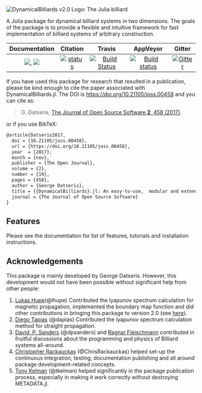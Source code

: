 ![DynamicalBilliards v2.0 Logo: The Julia billiard](https://raw.githubusercontent.com/JuliaDynamics/JuliaDynamicsDocumentation.jl/master/animations/billiards/DynamicalBilliards_logo_animated.gif?raw=true)

A Julia package for dynamical billiard systems in two dimensions.
The goals of the package is to provide a flexible and intuitive framework for fast implementation of billiard systems of arbitrary construction.

| **Documentation**   | **Citation** | **Travis**     | **AppVeyor** | **Gitter** |
|:--------:|:--------:|:---------------:|:-----:|:-----:|
|[![](https://img.shields.io/badge/docs-latest-blue.svg)](https://JuliaDynamics.github.io/DynamicalBilliards.jl/dev), [![](https://img.shields.io/badge/docs-stable-blue.svg)](https://JuliaDynamics.github.io/DynamicalBilliards.jl/stable)| [![status](http://joss.theoj.org/papers/753469f6b18c9c38127a7727d13c87cd/status.svg)](http://joss.theoj.org/papers/753469f6b18c9c38127a7727d13c87cd) | [![Build Status](https://travis-ci.org/JuliaDynamics/DynamicalBilliards.jl.svg?branch=master)](https://travis-ci.org/JuliaDynamics/DynamicalBilliards.jl) | [![Build status](https://ci.appveyor.com/api/projects/status/ksgb8pv5xl0j315y?svg=true)](https://ci.appveyor.com/project/JuliaDynamics/dynamicalbilliards-jl-wt09b) | [![Gitter](https://img.shields.io/gitter/room/nwjs/nw.js.svg)](https://gitter.im/JuliaDynamics/Lobby)

If you have used this package for research that resulted in a publication, please be
kind enough to cite the paper associated with DynamicalBilliards.jl. The DOI is
https://doi.org/10.21105/joss.00458 and you can cite as:

>G. Datseris, [The Journal of Open Source Software **2**, 458
(2017)](https://doi.org/10.21105/joss.00458).

or if you use BibTeX:
```latex
@article{Datseris2017,
  doi = {10.21105/joss.00458},
  url = {https://doi.org/10.21105/joss.00458},
  year  = {2017},
  month = {nov},
  publisher = {The Open Journal},
  volume = {2},
  number = {19},
  pages = {458},
  author = {George Datseris},
  title = {{DynamicalBilliards}.jl: An easy-to-use,  modular and extendable Julia package for Dynamical Billiard systems in two dimensions.},
  journal = {The Journal of Open Source Software}
}
```

## Features
Please see the documentation for list of features, tutorials and installation instructions.

## Acknowledgements
This package is mainly developed by George Datseris. However, this development would not have been possible without significant help from other people:

1. [Lukas Hupe](https://github.com/lhupe)(@lhupe) Contributed the lyapunov spectrum calculation for magnetic propagation, implemented the boundary map function and did other contributions in bringing this package to version 2.0 (see [here](https://github.com/JuliaDynamics/DynamicalBilliards.jl/projects/1)).
1. [Diego Tapias](https://github.com/dapias) (@dapias) Contributed the lyapunov spectrum calculation method for straight propagation.
1. [David. P. Sanders](https://github.com/dpsanders) (@dpsanders) and [Ragnar Fleischmann](https://www.ds.mpg.de/person/20199/118124) contributed in fruitful discussions about the programming and physics of Billiard systems all-around.
2. [Christopher Rackauckas](https://github.com/ChrisRackauckas) (@ChrisRackauckas) helped set-up the continuous integration, testing, documentation publishing and all around package development-related concepts.
3. [Tony Kelman](https://github.com/tkelman) (@tkelman) helped significantly in the package publication process, especially in making it work correctly without destroying METADATA.jl.
